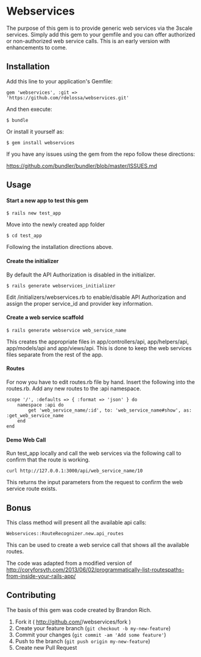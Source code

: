 # Webservices

The purpose of this gem is to provide generic web services via the 3scale services.  Simply add this gem to your gemfile and you can offer authorized or non-authorized web service calls.  This is an early version with enhancements to come.

## Installation

Add this line to your application's Gemfile:

    gem 'webservices', :git => 'https://github.com/rdelossa/webservices.git'

And then execute:

    $ bundle

Or install it yourself as:

    $ gem install webservices

If you have any issues using the gem from the repo follow these directions:

https://github.com/bundler/bundler/blob/master/ISSUES.md

## Usage

<h4>Start a new app to test this gem</h4>

    $ rails new test_app

Move into the newly created app folder

    $ cd test_app

Following the installation directions above.

<h4>Create the initializer</h4>
By default the API Authorization is disabled in the initializer.
    
    $ rails generate webservices_initializer

Edit /initializers/webservices.rb to enable/disable API Authorization and assign the proper service_id and provider key information.

<h4>Create a web service scaffold</h4>
    
    $ rails generate webservice web_service_name

This creates the appropriate files in app/controllers/api, app/helpers/api, app/models/api and app/views/api.  This is done to keep the web services files separate from the rest of the app.

<h4>Routes</h4>

For now you have to edit routes.rb file by hand.  Insert the following into the routes.rb.  Add any new routes to the :api namespace.

    scope '/', :defaults => { :format => 'json' } do
        namespace :api do
            get 'web_service_name/:id', to: 'web_service_name#show', as: :get_web_service_name
        end
    end

<h4>Demo Web Call</h4>

Run test_app locally and call the web services via the following call to confirm that the route is working. 

    curl http://127.0.0.1:3000/api/web_service_name/10

This returns the input parameters from the request to confirm the web service route exists.

## Bonus

This class method will present all the available api calls:

    Webservices::RouteRecognizer.new.api_routes

This can be used to create a web service call that shows all the available routes.

The code was adapted from a modified version of http://coryforsyth.com/2013/06/02/programmatically-list-routespaths-from-inside-your-rails-app/

## Contributing

The basis of this gem was code created by Brandon Rich.

1. Fork it ( http://github.com/<my-github-username>/webservices/fork )
2. Create your feature branch (`git checkout -b my-new-feature`)
3. Commit your changes (`git commit -am 'Add some feature'`)
4. Push to the branch (`git push origin my-new-feature`)
5. Create new Pull Request

